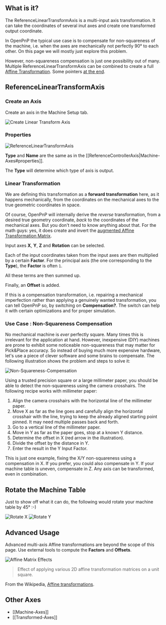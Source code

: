 ## What is it?

The ReferenceLinearTransformAxis is a multi-input axis transformation. It can take the coordinates of several inut axes and create one transformed output coordinate. 

In OpenPnP the typical use case is to compensate for non-squareness of the machine, i.e. when the axes are mechanically not perfectly 90° to each other. On this page we will mostly just explore this problem.

However, non-squareness compensation is just one possibility out of many. Multiple ReferenceLinearTransformAxis can be combined to create a full [Affine Transformation](https://en.wikipedia.org/wiki/Affine_transformation). Some pointers [at the end](#rotate-the-machine-table).

## ReferenceLinearTransformAxis

### Create an Axis

Create an axis in the Machine Setup tab.

![Create Linear Transform Axis](https://user-images.githubusercontent.com/9963310/95999610-5a3e7e80-0e36-11eb-8503-a12c31ec4313.png)

### Properties

![ReferenceLinearTransformAxis](https://user-images.githubusercontent.com/9963310/96001507-64fa1300-0e38-11eb-8336-0e7e7c1220b6.png)

**Type** and **Name** are the same as in the [[ReferenceControllerAxis|Machine-Axes#properties]]. 

The **Type** will determine which type of axis is output. 

### Linear Transformation

We are defining this transformation as a **forward transformation** here, as it happens mechanically, from the coordinates on the mechanical axes to the true geometric coordinates in space. 

Of course, OpenPnP will internally derive the _reverse_ transformation, from a desired true geometry coordinate, _back_ to the coordinates of the mechanical axes. But you don't need to know anything about that. For the math guys: yes, it does create and invert the [augmented Affine Transformation Matrix](https://en.wikipedia.org/wiki/Transformation_matrix#Affine_transformations). 

Input axes **X**, **Y**, **Z** and **Rotation** can be selected.

Each of the input coordinates taken from the input axes are then multiplied by a certain **Factor**. For the principal axis (the one corresponding to the **Type**), the **Factor** is often `1`. 

All these terms are then summed up. 

Finally, an **Offset** is added.

If this is a compensation transformation, i.e. repairing a mechanical imperfection rather than applying a genuinely wanted transformation, you can tell OpenPnP so, by switching on **Compensation?**. The switch can help it with certain optimizations and for proper simulation. 

### Use Case : Non-Squareness Compensation

No mechanical machine is _ever_ perfectly square. Many times this is irrelevant for the application at hand. However, inexpensive (DIY) machines are prone to exhibit some noticeable non-squareness that may matter for Pick&Place accuracy. So instead of buying much more expensive hardware, let's use a piece of clever software and some brains to compensate. The following illustration shows the problem and steps to solve it: 

![Non-Squareness-Compensation](https://user-images.githubusercontent.com/9963310/96003787-e488e180-0e3a-11eb-8732-0c4d06ca2b33.png)

Using a trusted precision square or a large millimeter paper, you should be able to detect the non-squareness using the camera crosshairs. The following recipe works with millimeter paper:

1. Align the camera crosshairs with the horizontal line of the millimeter paper.
2. Move X as far as the line goes and carefully align the horizontal crosshair with the line, trying to keep the already aligned starting point pinned. It may need multiple passes back and forth.
3. Go to a vertical line of the millimeter paper.
4. Move in Y as far as the paper goes, stop at a known Y distance. 
5. Determine the offset in X (red arrow in the illustration).
6. Divide the offset by the distance in Y.
7. Enter the result in the Y Input Factor.

This is just one example, fixing the X/Y non-squareness using a compensation in X. If you prefer, you could also compensate in Y. If your machine table is uneven, compensate in Z. Any axis can be transformed, even in combination. 

## Rotate the Machine Table
Just to show off what it can do, the following would rotate your machine table by 45° :-)

![Rotate X](https://user-images.githubusercontent.com/9963310/96012041-fe7af200-0e43-11eb-8ffc-dc99d541938c.png)
![Rotate Y](https://user-images.githubusercontent.com/9963310/96011777-a8a64a00-0e43-11eb-8ba3-16e3e6682347.png)

## Advanced Usage

Advanced multi-axis Affine transformations are beyond the scope of this page. Use external tools to compute the **Factors** and **Offsets**. 

![Affine Matrix Effects](https://user-images.githubusercontent.com/9963310/96009379-e0f85900-0e40-11eb-9694-b890f19a6e02.png)

> Effect of applying various 2D affine transformation matrices on a unit square. 

From the Wikipedia, [Affine transformations](https://en.wikipedia.org/wiki/Transformation_matrix#Affine_transformations).

## Other Axes

* [[Machine-Axes]]
* [[Transformed-Axes]]

